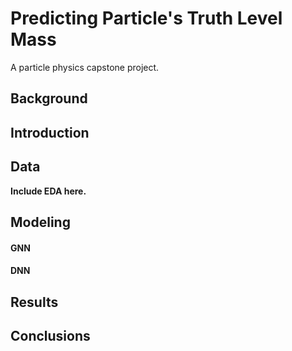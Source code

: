# Predicting Particle's Truth Level Mass 
A particle physics capstone project.


## Background

## Introduction 

## Data 
<b>Include EDA here.</b>

## Modeling
#### GNN

#### DNN

## Results 

## Conclusions 